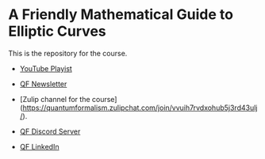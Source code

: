 # A Friendly Mathematical Guide to Elliptic Curves
This is the repository for the course.

* [YouTube Playist](https://www.youtube.com/watch?v=_hkPCHWa0AQ&list=PL6N_Y7ao_aHsjX3h_P7fGfBs1wAAZNkG2&pp=iAQB)


* [QF Newsletter](https://quantumformalism.substack.com/)

* [Zulip channel for the course] (https://quantumformalism.zulipchat.com/join/vvuih7rvdxohub5j3rd43ulj/).
  
* [QF Discord Server](https://discord.gg/T4Y4BPC958)

* [QF LinkedIn](https://www.linkedin.com/showcase/quantum-formalism/)
